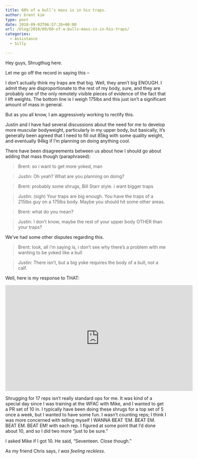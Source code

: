 ```yaml
---
title: 60% of a bull’s mass is in his traps.
author: brent kim
type: post
date: 2010-09-02T06:57:28+00:00
url: /blog/2010/09/60-of-a-bulls-mass-is-in-his-traps/
categories:
  - Assistance
  - Silly

---
```

Hey guys, Shrugthug here.
  

  
Let me go off the record in saying this &#8211;
  

  
I don&#8217;t actually think my traps are that big. Well, they aren&#8217;t big ENOUGH. I admit they are disproportionate to the rest of my body, sure, and they are probably one of the only remotely visible pieces of evidence of the fact that I lift weights. The bottom line is I weigh 175lbs and this just isn&#8217;t a significant amount of mass in general.
  

  
But as you all know, I am aggressively working to rectify this.
  

  
Justin and I have had several discussions about the need for me to develop more muscular bodyweight, particularly in my upper body, but basically, it&#8217;s generally been agreed that I need to fill out 85kg with some quality weight, and eventually 94kg if I&#8217;m planning on doing anything cool.
  

  
There have been disagreements between us about how I should go about adding that mass though (paraphrased):

> Brent: so i want to get more yoked, man
  
> 
  
> Justin: Oh yeah? What are you planning on doing?
  
> 
  
> Brent: probably some shrugs, Bill Starr style. i want bigger traps
  
> 
  
> Justin: (sigh) Your traps are big enough. You have the traps of a 215lbs guy on a 175lbs body. Maybe you should hit some other areas.
  
> 
  
> Brent: what do you mean?
  
> 
  
> Justin: I don&#8217;t know, maybe the rest of your upper body OTHER than your traps? 

We&#8217;ve had some other disputes regarding this.

> Brent: look, all i&#8217;m saying is, i don&#8217;t see why there&#8217;s a problem with me wanting to be yoked like a bull
  
> 
  
> Justin: There isn&#8217;t, but a big yoke requires the body of a bull, not a calf.

Well, here is my response to THAT:
  

  
<span class="embed-youtube" style="text-align:center; display: block;"><iframe class='youtube-player' type='text/html' width='584' height='329' src='https://www.youtube.com/embed/Dj-c8fMsKY0?version=3&#038;rel=1&#038;fs=1&#038;autohide=2&#038;showsearch=0&#038;showinfo=1&#038;iv_load_policy=1&#038;wmode=transparent' allowfullscreen='true' style='border:0;'></iframe></span>
  

  
Shrugging for 17 reps isn&#8217;t really standard ops for me. It was kind of a special day since I was training at the WFAC with Mike, and I wanted to get a PR set of 10 in. I typically have been doing these shrugs for a top set of 5 once a week, but I wanted to have some fun. I wasn&#8217;t counting reps; I think I was more concerned with telling myself I WANNA BEAT &#8216;EM. BEAT EM. BEAT EM. BEAT EM! with each rep. I figured at some point that I&#8217;d done about 10, and so I did two more &#8220;just to be sure.&#8221;
  

  
I asked Mike if I got 10. He said, &#8220;Seventeen. Close though.&#8221;
  

  
As my friend Chris says, _I was feeling reckless_.